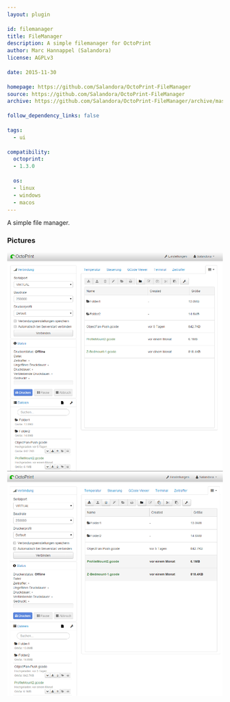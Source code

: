 ```yaml
---
layout: plugin

id: filemanager
title: FileManager
description: A simple filemanager for OctoPrint
author: Marc Hannappel (Salandora)
license: AGPLv3

date: 2015-11-30

homepage: https://github.com/Salandora/OctoPrint-FileManager
source: https://github.com/Salandora/OctoPrint-FileManager
archive: https://github.com/Salandora/OctoPrint-FileManager/archive/master.zip

follow_dependency_links: false

tags:
  - ui

compatibility:
  octoprint:
  - 1.3.0

  os:
  - linux
  - windows
  - macos
---
```


A simple file manager.

### Pictures
![FileManager](/assets/img/plugins/fileManager/img1.png)
![Multi select](/assets/img/plugins/fileManager/img2.png)